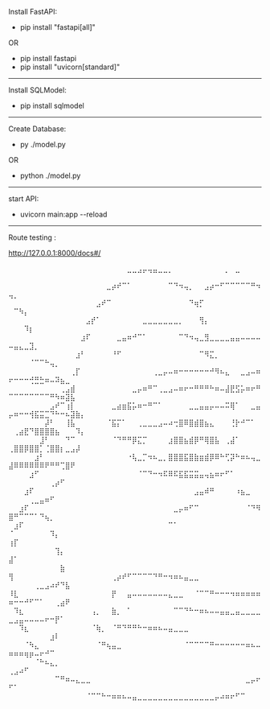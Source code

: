 Install FastAPI:

- pip install "fastapi[all]"

OR

- pip install fastapi
- pip install "uvicorn[standard]"

----------------------------------------------------------------

Install SQLModel:

- pip install sqlmodel

----------------------------------------------------------------

Create Database:

- py ./model.py

OR

- python ./model.py

----------------------------------------------------------------

start API: 

- uvicorn main:app --reload

----------------------------------------------------------------

Route testing : 

http://127.0.0.1:8000/docs#/















































































⠀⠀⠀⠀⠀⠀⠀⠀⠀⠀⠀⠀⠀⠀⠀⠀⠀⠀⠀⠀⠀⠀⠀⣀⣀⣠⡤⢤⣤⣀⣀⡀⠀⠀⠀⠀⠀⠀⠀⠀⠀⠀⡀⠀⣀⠀⠀⠀⠀⠀⠀⠀⠀⠀⠀⠀⠀⠀⠀⠀⠀⠀⠀⠀
⠀⠀⠀⠀⠀⠀⠀⠀⠀⠀⠀⠀⠀⠀⠀⠀⠀⠀⠀⣀⡴⠞⠉⠁⠀⠀⠀⠀⠀⠀⠀⠉⠙⠲⢤⡀⠀⠀⣠⡴⠒⠋⠉⠉⠉⠉⠉⠛⠲⢤⡀⠀⠀⠀⠀⠀⠀⠀⠀⠀⠀⠀⠀⠀
⠀⠀⠀⠀⠀⠀⠀⠀⠀⠀⠀⠀⠀⠀⠀⠀⠀⣠⠞⠉⠀⠀⠀⠀⠀⠀⠀⠀⠀⠀⠀⠀⠀⠀⠀⠙⢶⡋⠀⠀⠀⠀⠀⠀⠀⠀⠀⠀⠀⠀⠉⠳⡄⠀⠀⠀⠀⠀⠀⠀⠀⠀⠀⠀
⠀⠀⠀⠀⠀⠀⠀⠀⠀⠀⠀⠀⠀⠀⠀⣠⡞⠁⠀⠀⠀⠀⠀⠀⠀⠀⣀⣀⣀⣀⣀⣀⣀⡀⠀⠀⠀⢻⡄⠀⠀⠀⠀⠀⠀⠀⠀⠀⠀⠀⠀⠀⠹⡆⠀⠀⠀⠀⠀⠀⠀⠀⠀⠀
⠀⠀⠀⠀⠀⠀⠀⠀⠀⠀⠀⠀⠀⠀⣰⠏⠀⠀⠀⠀⠀⣀⣤⠶⠚⠉⠁⠀⠀⠀⠀⠀⠀⠉⠙⠲⢤⣀⣻⣀⣀⣀⣀⣤⣤⠤⠤⠤⠤⠤⣤⣄⣀⣹⡀⠀⠀⠀⠀⠀⠀⠀⠀⠀
⠀⠀⠀⠀⠀⠀⠀⠀⠀⠀⠀⠀⠀⣰⠃⠀⠀⠀⠀⠀⠘⠋⠀⠀⠀⠀⠀⠀⠀⠀⠀⠀⠀⠀⠀⠀⠀⠉⠻⣍⡀⠀⠀⠀⠀⠀⠀⠀⠀⠀⠀⠀⠀⠈⠉⠉⠓⢤⡀⠀⠀⠀⠀⠀
⠀⠀⠀⠀⠀⠀⠀⠀⠀⠀⠀⠀⢀⡏⠀⠀⠀⠀⠀⠀⠀⠀⠀⠀⠀⠀⠀⠀⢀⣀⡤⠤⠶⠒⠒⠒⠒⠒⠒⠚⠻⠦⣄⠀⠀⣀⣠⠤⠶⠖⠒⠒⠒⢚⣛⣓⠶⠤⠽⣦⣀⠀⠀⠀
⠀⠀⠀⠀⠀⠀⠀⠀⠀⠀⢀⣠⣾⠀⠀⠀⠀⠀⠀⠀⠀⠀⠀⠀⣀⡤⠶⠛⠉⢀⣀⣠⠤⠶⠖⠒⠛⠛⠛⠓⠶⠤⣼⣟⣫⡥⠶⠖⠛⠉⠉⠉⠉⠉⠉⠉⠉⠛⠳⠶⣽⣧⠀⠀
⠀⠀⠀⠀⠀⠀⠀⠀⣠⠞⠉⢰⡇⠀⠀⠀⠀⠀⠀⠀⣀⣴⣶⣯⡥⠶⠒⠛⠉⠁⠀⠀⠀⠀⠀⣀⣀⣤⣤⡤⠤⠤⠭⢿⠁⠀⠀⣀⣤⡤⠶⠒⠒⢺⣯⣭⣉⠙⠓⠒⠦⣽⣷⡄
⠀⠀⠀⠀⠀⠀⠀⡼⠃⠀⠀⢸⣧⠀⠀⠀⠀⠀⠀⠈⣯⡍⠁⠀⠀⢀⣀⣀⣀⣠⠤⠴⢒⣿⠿⣿⣾⣿⣦⣄⠀⠀⠀⢘⡗⠚⠉⠁⠀⠀⢀⣴⣟⠙⣿⣿⣿⣿⣦⠀⠀⠀⠹⡄
⠀⠀⠀⠀⠀⠀⣸⠃⠀⠀⠀⠙⠉⠀⠀⠀⠀⠀⠀⠀⠈⠙⠛⠛⡿⣍⡉⠀⠀⠀⠀⣰⣿⣿⣦⣾⡿⠛⢿⣿⣧⠀⢀⣼⠁⠀⠀⠀⠀⢀⣿⣿⡿⣿⣿⡁⢈⣿⣿⡆⣀⣠⡼⠀
⠀⠀⠀⠀⠀⣰⠃⠀⠀⠀⠀⠀⠀⠀⠀⠀⠀⠀⠀⠀⠀⠀⠀⠐⢧⣀⡉⠲⠦⣀⡀⣿⣿⣿⣯⣿⣷⣶⣾⡿⠿⠓⢋⡽⠓⠶⠦⢤⣀⣼⠿⠿⠿⠿⠿⠿⠟⠛⠛⢉⣿⠟⠀⠀
⠀⠀⠀⠀⣰⠋⠀⠀⠀⠀⠀⠀⠀⠀⠀⠀⠀⠀⠀⠀⠀⠀⠀⠀⠀⠈⠉⠙⠒⠲⠯⠿⠯⣯⣯⣭⣭⣤⢤⣦⠶⠖⠋⠁⠀⠀⠀⠀⠀⠀⠀⠀⠀⠀⠀⠀⠀⢀⡴⠋⠀⠀⠀⠀
⠀⠀⠀⣰⠏⠀⠀⠀⠀⠀⠀⠀⠀⠀⠀⠀⠀⠀⠀⠀⠀⠀⠀⠀⠀⠀⠀⠀⠀⠀⠀⠀⠀⠀⠀⠀⣠⣤⠾⠛⠀⠀⠀⠀⠰⣦⣀⠀⠀⠀⠀⠀⠀⢀⣀⣤⠶⠋⠀⠀⠀⠀⠀⠀
⠀⠀⣰⠏⠀⠀⠀⠀⠀⠀⠀⠀⠀⠀⠀⠀⠀⠀⠀⠀⠀⠀⠀⠀⠀⠀⠀⠀⠀⠀⠀⠀⣀⡤⠶⠋⠉⠀⠀⠀⠀⠀⠀⠀⠀⠀⠈⠙⠻⣿⠛⠉⠉⠉⠁⠙⢦⡀⠀⠀⠀⠀⠀⠀
⠀⣰⠏⠀⠀⠀⠀⠀⠀⠀⠀⠀⠀⠀⠀⠀⠀⠀⠀⠀⠀⠀⠀⠀⠀⠀⠀⠀⠀⠀⠀⠉⠁⠀⠀⠀⠀⠀⠀⠀⠀⠀⠀⠀⠀⠀⠀⠀⠀⠈⠀⠀⠀⠀⠀⠀⠀⠹⡄⠀⠀⠀⠀⠀
⢰⡏⠀⠀⠀⠀⠀⠀⠀⠀⠀⠀⠀⠀⠀⠀⠀⠀⠀⠀⠀⠀⠀⠀⠀⠀⠀⠀⠀⠀⠀⠀⠀⠀⠀⠀⠀⠀⠀⠀⠀⠀⠀⠀⠀⠀⠀⠀⠀⠀⠀⠀⠀⠀⠀⠀⠀⠀⢹⡄⠀⠀⠀⠀
⣼⠁⠀⠀⠀⠀⠀⠀⠀⠀⠀⠀⠀⠀⠀⠀⠀⠀⠀⠀⠀⠀⠀⠀⠀⠀⠀⠀⠀⠀⠀⠀⠀⠀⠀⠀⠀⠀⠀⠀⠀⠀⠀⠀⠀⠀⠀⠀⠀⠀⠀⠀⠀⠀⠀⠀⠀⠀⠀⣷⠀⠀⠀⠀
⢻⠀⠀⠀⠀⠀⠀⠀⠀⠀⠀⠀⠀⠀⠀⠀⠀⠀⠀⠀⢀⡴⠞⠋⠉⠉⠉⠉⠙⠛⠒⠲⠶⠦⣤⣀⣀⠀⠀⠀⠀⠀⠀⠀⠀⠀⠀⠀⠀⠀⠀⠀⠀⠀⢀⣀⣠⠴⠞⠙⣧⠀⠀⠀
⠸⣇⠀⠀⠀⠀⠀⠀⠀⠀⠀⠀⠀⠀⠀⠀⠀⠀⠀⠀⡟⠀⠀⣤⠤⠤⠤⠤⠤⠤⠤⣄⣀⣀⠀⠀⠈⠉⠉⠛⠒⠒⠒⠲⠶⠶⠶⠶⠶⠶⠒⠒⠚⠋⠉⠁⠀⠀⢀⣴⠟⠀⠀⠀
⠀⠹⣆⠀⠀⠀⠀⠀⠀⠀⠀⠀⠀⠀⠀⠀⢠⡀⠀⠀⣷⡀⠀⠁⠀⠀⠀⠀⠀⠀⠀⠀⠉⠉⠙⠓⠒⠶⠦⠤⠤⣤⣤⣀⣤⣀⣀⣀⣀⣀⣠⣤⠤⠤⠤⠤⠖⠒⡟⠁⠀⠀⠀⠀
⠀⠀⠹⣆⠀⠀⠀⠀⠀⠀⠀⠀⠀⠀⠀⠀⠈⢷⡀⠀⠈⠛⠙⠛⠛⠓⠒⠶⠶⠦⠤⣤⣀⣀⣀⠀⠀⠀⠀⠀⠀⠀⠀⠀⠀⠀⠀⠀⠀⠀⠀⠀⠀⠀⠀⠀⠀⣰⠇⠀⠀⠀⠀⠀
⠀⠀⠀⠈⠳⣄⠀⠀⠀⠀⠀⠀⠀⠀⠀⠀⠀⠈⠛⢦⣤⣀⠀⠀⠀⠀⠀⠀⠀⠀⠀⠀⠀⠀⠈⠉⠉⠉⠉⠛⠒⠒⠒⠒⠒⠒⠶⠦⠤⠶⠶⠶⢶⡶⠤⠖⠚⠉⠀⠀⠀⠀⠀⠀
⠀⠀⠀⠀⠀⠈⠓⠦⣄⡀⠀⠀⠀⠀⠀⠀⠀⠀⠀⠀⠀⠀⠀⠀⠀⠀⠀⠀⠀⠀⠀⠀⠀⠀⠀⠀⠀⠀⠀⠀⠀⠀⠀⠀⠀⠀⠀⠀⠀⢀⣠⠴⠋⠀⠀⠀⠀⠀⠀⠀⠀⠀⠀⠀
⠀⠀⠀⠀⠀⠀⠀⠀⠀⠉⠛⠶⠤⣄⣀⣀⠀⠀⠀⠀⠀⠀⠀⠀⠀⠀⠀⠀⠀⠀⠀⠀⠀⠀⠀⠀⠀⠀⠀⠀⠀⠀⠀⠀⠀⠀⣀⡤⠖⠋⠁⠀⠀⠀⠀⠀⠀⠀⠀⠀⠀⠀⠀⠀
⠀⠀⠀⠀⠀⠀⠀⠀⠀⠀⠀⠀⠀⠀⠀⠈⠉⠉⠓⠒⠶⠶⠦⠤⣤⣀⣀⣀⣀⣀⣀⣀⣀⣀⣀⣀⣀⣀⣀⣀⡤⠴⠶⠖⠋⠉⠀⠀⠀⠀⠀⠀⠀⠀⠀⠀⠀⠀⠀⠀⠀⠀⠀⠀⠀⠀⠀⠀⠀⠀⠀⠀⠀⠀⠀⠀⠀⠀⠀⠀⠀⠀⠀⠀⠀⠀⠀⠀⠀⠀⠀⠀⠀⠀⠀⠀⠀